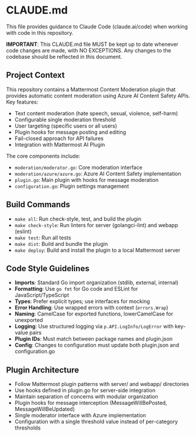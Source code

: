 # CLAUDE.md

This file provides guidance to Claude Code (claude.ai/code) when working with code in this repository.

**IMPORTANT**: This CLAUDE.md file MUST be kept up to date whenever code changes are made, with NO EXCEPTIONS. Any changes to the codebase should be reflected in this document.

## Project Context
This repository contains a Mattermost Content Moderation plugin that provides automatic content moderation using Azure AI Content Safety APIs. Key features:

- Text content moderation (hate speech, sexual, violence, self-harm)
- Configurable single moderation threshold
- User targeting (specific users or all users)
- Plugin hooks for message posting and editing
- Fail-closed approach for API failures
- Integration with Mattermost AI Plugin

The core components include:
- `moderation/moderator.go`: Core moderation interface
- `moderation/azure/azure.go`: Azure AI Content Safety implementation
- `plugin.go`: Main plugin with hooks for message moderation
- `configuration.go`: Plugin settings management

## Build Commands
- `make all`: Run check-style, test, and build the plugin
- `make check-style`: Run linters for server (golangci-lint) and webapp (eslint)
- `make test`: Run all tests
- `make dist`: Build and bundle the plugin
- `make deploy`: Build and install the plugin to a local Mattermost server

## Code Style Guidelines
- **Imports**: Standard Go import organization (stdlib, external, internal)
- **Formatting**: Use `go fmt` for Go code and ESLint for JavaScript/TypeScript
- **Types**: Prefer explicit types; use interfaces for mocking
- **Error Handling**: Use wrapped errors with context (`errors.Wrap`)
- **Naming**: CamelCase for exported functions, lowerCamelCase for unexported
- **Logging**: Use structured logging via `p.API.LogInfo/LogError` with key-value pairs
- **Plugin IDs**: Must match between package names and plugin.json
- **Config**: Changes to configuration must update both plugin.json and configuration.go

## Plugin Architecture
- Follow Mattermost plugin patterns with server/ and webapp/ directories
- Use hooks defined in plugin.go for server-side integration
- Maintain separation of concerns with modular organization
- Plugin hooks for message interception (MessageWillBePosted, MessageWillBeUpdated)
- Single moderator interface with Azure implementation
- Configuration with a single threshold value instead of per-category thresholds
